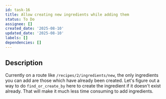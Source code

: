 ```yaml
---
id: task-16
title: Allow creating new ingredients while adding them
status: To Do
assignee: []
created_date: '2025-08-10'
updated_date: '2025-08-10'
labels: []
dependencies: []
---
```


## Description

Currently on a route like `/recipes/2/ingredients/new`, the only ingredients you can add are those which have already been created. Let's figure out a way to do `find_or_create_by` here to create the ingredient if it doesn't exist already. That will make it much less time consuming to add ingredients.
